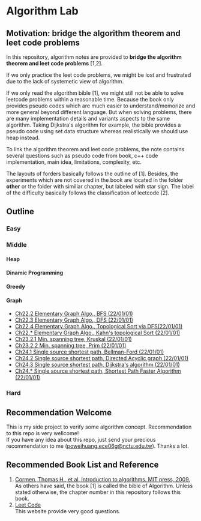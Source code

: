 ﻿# Algorithm Lab

## Motivation: **bridge the algorithm theorem and leet code problems** 
In this repository, algorithm notes are provided to **bridge the algorithm theorem and leet code problems** [1,2].

If we only practice the leet code problems, we might be lost and frustrated due to the lack of systemetic view of algorithm.

If we only read the algorithm bible [1], we might still not be able to solve leetcode problems within a reasonable time. Because the book only provides pseudo codes which are much easier to understand/memorize and more general beyond different language. But when solving problems, there are many implementation details and variants aspects to the same algorithm. Taking Dijkstra's algorithm for example, the bible provides a pseudo code using set data structure whereas realistically we should use heap instead.

To link the algorithm theorem and leet code problems, the note contains several questions such as pseudo code from book, c++ code implementation, main idea,  limitations, complexity, etc.

The layouts of forders basically follows the outline of [1]. Besides, the experiments which are not covered in the book are located in the folder **other** or the folder with similiar chapter, but labeled with star sign. The label of the difficulty basically follows the classification of leetcode [2].

## Outline  

### Easy


### Middle

#### Heap

#### Dinamic Programming

#### Greedy

#### Graph
- [Ch22.2 Elementary Graph Algo., BFS (22/01/01)](/Ch22_elementary_graph_algo/2_middle_breadth_first_search)  
- [Ch22.3 Elementary Graph Algo., DFS (22/01/01)](/Ch22_elementary_graph_algo/3_middle_depth_first_search)  
- [Ch22.4 Elementary Graph Algo., Topological Sort via DFS(22/01/01)](/Ch22_elementary_graph_algo/4_middle_topological_srot)  
- [Ch22.* Elementary Graph Algo., Kahn's topological Sort (22/01/01)](/Ch22_elementary_graph_algo/4_middle_topological_srot)
- [Ch23.2.1 Min. spanning tree, Kruskal (22/01/01)](/Ch23_min_spanning_tree/2_1_middle_Kruskal)  
- [Ch23.2.2 Min. spanning tree, Prim (22/01/01)](/Ch23_min_spanning_tree/2_2_middle_Prim)  
- [Ch24.1 Single source shortest path, Bellman-Ford (22/01/01)](/Ch24_single_source_shortest_paths/1_middle_Bellman_Ford)  
- [Ch24.2 Single source shortest path, Directed Acyclic graph (22/01/01)](/Ch24_single_source_shortest_paths/2_middle_DirectedAcyclicGraph)  
- [Ch24.3 Single source shortest path, Dijkstra's algorithm (22/01/01)](/Ch24_single_source_shortest_paths/3_middle_Dijkstra)  
- [Ch24.* Single source shortest path, Shortest Path Faster Algorithm (22/01/01)](/Ch24_single_source_shortest_paths/other_middle_SPFA)  


### Hard  

## Recommendation Welcome
This is my side project to verify some algorithm concept. Recommendation to this repo is very wellcome!  
If you have any idea about this repo, just send your precious recommendation to me (poweihuang.ece06g@nctu.edu.tw). Thanks a lot.

## Recommended Book List and Reference
1. [Cormen, Thomas H., et al. Introduction to algorithms. MIT press, 2009.](https://edutechlearners.com/download/Introduction_to_algorithms-3rd%20Edition.pdf)  
As others have said, the book [1] is called the bible of Algorithm. Unless stated otherwise, the chapter number in this repository follows this book.
2. [Leet Code](https://leetcode.com/)  
This website provide very good questions.